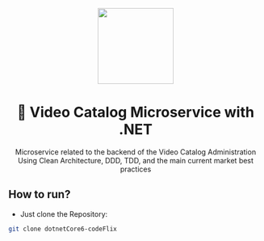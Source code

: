 <center>
  <p align="center">
    <img src="https://user-images.githubusercontent.com/20674439/158480674-3b8895e7-420e-4025-bd78-8058ba255476.png"  width="150" />
  </p>  
 <h1 align="center">🚀 Video Catalog Microservice with .NET</h1>
  <p align="center">
    Microservice related to the backend of the Video Catalog Administration<br />
    Using Clean Architecture, DDD, TDD, and the main current market best practices
  </p>
</center>

## How to run?

- Just clone the Repository:
```sh
git clone dotnetCore6-codeFlix
